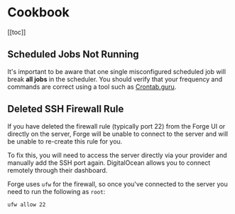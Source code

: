 # Cookbook

[[toc]]

## Scheduled Jobs Not Running

It's important to be aware that one single misconfigured scheduled job will break **all jobs** in the scheduler. You should verify that your frequency and commands are correct using a tool such as [Crontab.guru](https://crontab.guru).

## Deleted SSH Firewall Rule

If you have deleted the firewall rule (typically port 22) from the Forge UI or directly on the server, Forge will be unable to connect to the server and will be unable to re-create this rule for you.

To fix this, you will need to access the server directly via your provider and manually add the SSH port again. DigitalOcean allows you to connect remotely through their dashboard.

Forge uses `ufw` for the firewall, so once you've connected to the server you need to run the following as `root`:

```bash
ufw allow 22
```